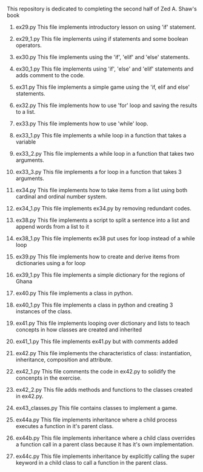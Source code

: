 This repository is dedicated to completing the second half of Zed A. Shaw's book

1. ex29.py
This file implements introductory lesson on using 'if' statement.

2. ex29_1.py
This file implements using if statements and some boolean operators.

3. ex30.py
This file implements using the 'if', 'elif' and 'else' statements.

4. ex30_1.py
This file implements using 'if', 'else' and 'elif' statements and adds comment to the code.

5. ex31.py
This file implements a simple game using the 'if, elif and else' statements.

6. ex32.py
This file implements how to use 'for' loop and saving the results to a list.

7. ex33.py
This file implements how to use 'while' loop.

8. ex33_1.py
This file implements a while loop in a function that takes a variable

9. ex33_2.py
This file implements a while loop in a function that takes two arguments.

10. ex33_3.py
This file implements a for loop in a function that takes 3 arguments.

11. ex34.py
This file implements how to take items from a list using both cardinal and ordinal number system.

12. ex34_1.py
This file implements ex34.py by removing redundant codes.

13. ex38.py
This file implements a script to split a sentence into a list and append words from a list to it

14. ex38_1.py
This file implements ex38 put uses for loop instead of a while loop

15. ex39.py
This file implements how to create and derive items from dictionaries using a for loop

16. ex39_1.py
This file implements a simple dictionary for the regions of Ghana

17. ex40.py
This file implements a class in python.

18. ex40_1.py
This file implements a class in python and creating 3 instances of the class.

19. ex41.py
This file implements looping over dictionary and lists to teach concepts in how classes are created and inherited

20. ex41_1.py
This file implements ex41.py but with comments added

21. ex42.py
This file implements the characteristics of class: instantiation, inheritance, composition and attribute.

22. ex42_1.py
This file comments the code in ex42.py to solidify the concenpts in the exercise.

23. ex42_2.py
This file adds methods and functions to the classes created in ex42.py.

24. ex43_classes.py
This file contains classes to implement a game.

25. ex44a.py
This file implements inheritance where a child process executes a function in it's parent class.

26. ex44b.py
This file implements inheritance where a child class overrides a function call in a parent class because it has it's own implementation.

27. ex44c.py
This file implements inheritance by explicitly calling the super keyword in a child class to call a function in the parent class.
